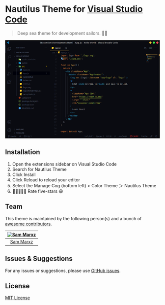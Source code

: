 # Nautilus Theme for [Visual Studio Code](http://code.visualstudio.com)

> Deep sea theme for development sailors. 🌊🚢

![Nautilus Visual Studio code Demo](https://github.com/sammarxz/nautilus-vscode-theme/blob/master/images/nautilus-preview.png?raw=true)


## Installation

1. Open the extensions sidebar on Visual Studio Code
1. Search for Nautilus Theme
1. Click Install
1. Click Reload to reload your editor
1. Select the Manage Cog (bottom left) > Color Theme ＞ Nautilus Theme
1. 🌟🌟🌟🌟🌟 Rate five-stars 😃

## Team

This theme is maintained by the following person(s) and a bunch of [awesome contributors](https://github.com/sammarxz/nautilus-vscode-theme/graphs/contributors).

[![Sam Marxz](https://avatars3.githubusercontent.com/u/19997815?v=3&s=70)](https://github.com/sammarxz) |
:---: |
[Sam Marxz](https://github.com/sammarxz) |

## Issues & Suggestions

For any issues or suggestions, please use [GitHub issues](https://github.com/sammarxz/nautilus-vscode-theme/issues).

## License

[MIT License](./LICENSE)

